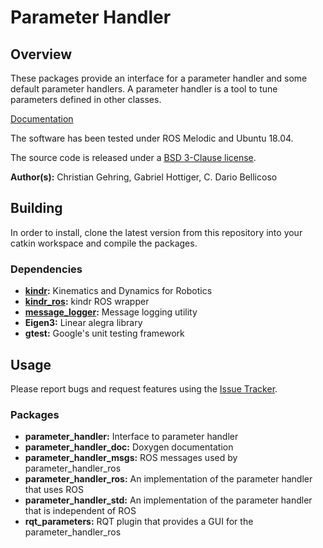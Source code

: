 # Parameter Handler

## Overview

These packages provide an interface for a parameter handler and some default parameter handlers.
A parameter handler is a tool to tune parameters defined in other classes.

[Documentation](http://docs.leggedrobotics.com/parameter_handler_doc/)

The software has been tested under ROS Melodic and Ubuntu 18.04.

The source code is released under a [BSD 3-Clause license](LICENSE).

**Author(s):** Christian Gehring, Gabriel Hottiger, C. Dario Bellicoso


## Building

In order to install, clone the latest version from this repository into your catkin workspace and compile the packages.

### Dependencies
* **[kindr](https://github.com/anybotics/kindr):** Kinematics and Dynamics for Robotics
* **[kindr_ros](https://github.com/anybotics/kindr_ros):** kindr ROS wrapper
* **[message_logger](https://github.com/anybotics/message_logger):** Message logging utility
* **Eigen3:** Linear alegra library
* **gtest:** Google's unit testing framework

## Usage

Please report bugs and request features using the [Issue Tracker](https://github.com/anybotics/parameter_handler/issues).

### Packages
* **parameter_handler:** Interface to parameter handler
* **parameter_handler_doc:** Doxygen documentation
* **parameter_handler_msgs:** ROS messages used by parameter_handler_ros
* **parameter_handler_ros:** An implementation of the parameter handler that uses ROS
* **parameter_handler_std:** An implementation of the parameter handler that is independent of ROS
* **rqt_parameters:** RQT plugin that provides a GUI for the parameter_handler_ros

